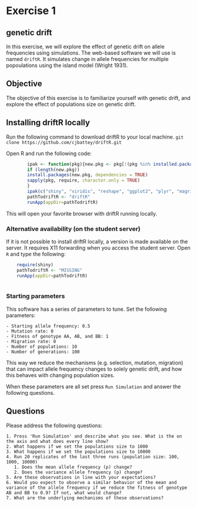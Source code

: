 # Exercise 1 #

## genetic drift ##
In this exercise, we will explore the effect of genetic drift on allele frequencies using simulations. The web-based software we will use is named `driftR`. It simulates change in allele frequencies for multiple popoulations using the island model (Wright 1931).

## Objective ##
The objective of this exercise is to familiarize yourself with genetic drift, and explore the effect of populations size on genetic drift.

## Installing driftR locally ##

Run the following command to download driftR to your local machine. 
`git clone https://github.com/cjbattey/driftR.git`

Open R and run the following code:

```R
		ipak <- function(pkg){new.pkg <- pkg[!(pkg %in% installed.packages()[, "Package"])]
		if (length(new.pkg))
		install.packages(new.pkg, dependencies = TRUE)
		sapply(pkg, require, character.only = TRUE)
		}
		ipak(c("shiny", "viridis", "reshape", "ggplot2", "plyr", "magrittr"))
		pathTodriftR <- "driftR"
		runApp(appDir=pathTodriftR)
```

This will open your favorite browser with driftR running locally. 


### Alternative availability (on the student server) ###
If it is not possible to install driftR locally, a version is made available on the server. It requires X11 forwarding when you access the student server. Open `R` and type the following:

```R
	require(shiny)
	pathTodriftR <- "MISSING"
	runApp(appDir=pathTodriftR)
	
```

### Starting parameters ###
This software has a series of parameters to tune. Set the following parameters:

	- Starting allele frequency: 0.5
	- Mutation rate: 0
	- Fitness of genotype AA, AB, and BB: 1
	- Migration rate: 0
	- Number of populations: 10
	- Number of generations: 100
	 
This way we reduce the mechanisms (e.g. selection, mutation, migration) that can impact allele frequency changes to solely genetic drift, and how this behaves with changing population sizes.

When these parameters are all set press `Run Simulation` and answer the following questions.

 
## Questions ##
Please address the following questions:

    1. Press 'Run Simulation' and describe what you see. What is the on the axis and what does every line show?
    2. What happens if we set the populations size to 1000
    3. What happens if we set the populations size to 10000
    4. Run 20 replicates of the last three runs (population size: 100, 1000, 10000)
	   1. Does the mean allele frequency (p) change?
	   2. Does the variance allele frequency (p) change?
    5. Are these observations in line with your expectations?
    6. Would you expect to observe a similar behavior of the mean and variance of the allele frequency if we reduce the fitness of genotype AB and BB to 0.9? If not, what would change?
    7. What are the underlying mechanisms of these observations?

